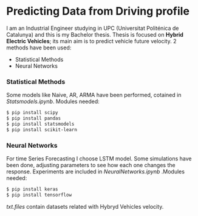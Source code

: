 # Predicting Data from Driving profile
I am an Industrial Engineer studying in UPC (Universitat Politénica de Catalunya) and this is my Bachelor thesis.
Thesis is focused on **Hybrid Electric Vehicles**; its main aim is to predict vehicle future velocity. 2 methods have been used:
 * Statistical Methods
 * Neural Networks

### Statistical Methods
Some models like Naive, AR, ARMA have been performed, cotained  in *Statsmodels.ipynb*. Modules needed:
```sh
$ pip install scipy
$ pip install pandas
$ pip install statsmodels
$ pip install scikit-learn
```
### Neural Networks
For time Series Forecasting I choose LSTM model. Some simulations have been done, adjusting parameters to see how each one changes the response. Experiments are included in *NeuralNetworks.ipynb* .Modules needed:
```sh
$ pip install keras 
$ pip install tensorflow
```
*txt.files* contain datasets related with Hybryd Vehicles velocity.
